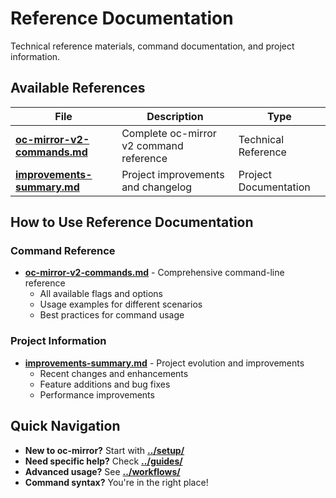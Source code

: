 # Reference Documentation

Technical reference materials, command documentation, and project information.

## Available References

| File | Description | Type |
|------|-------------|------|
| **[oc-mirror-v2-commands.md](oc-mirror-v2-commands.md)** | Complete oc-mirror v2 command reference | Technical Reference |
| **[improvements-summary.md](improvements-summary.md)** | Project improvements and changelog | Project Documentation |

## How to Use Reference Documentation

### **Command Reference**
- **[oc-mirror-v2-commands.md](oc-mirror-v2-commands.md)** - Comprehensive command-line reference
  - All available flags and options
  - Usage examples for different scenarios
  - Best practices for command usage

### **Project Information**
- **[improvements-summary.md](improvements-summary.md)** - Project evolution and improvements
  - Recent changes and enhancements
  - Feature additions and bug fixes
  - Performance improvements

## Quick Navigation

- **New to oc-mirror?** Start with **[../setup/](../setup/)**
- **Need specific help?** Check **[../guides/](../guides/)**
- **Advanced usage?** See **[../workflows/](../workflows/)**
- **Command syntax?** You're in the right place!
